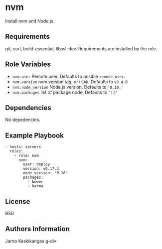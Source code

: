 nvm
===

Install nvm and Node.js.

Requirements
------------

git, curl, build-essential, libssl-dev. Requirements are installed by the role.

Role Variables
--------------

* `nvm.user` Remote user. Defaults to ansible `remote_user`.
* `nvm.version` nvm version tag, or `HEAD`. Defaults to `v0.4.0`
* `nvm.node_version` Node.js version. Defaults to `'0.10.'`
* `nvm.packages` list of package node. Defaults to `'[]'`

Dependencies
------------

No depedencies.

Example Playbook
----------------

    - hosts: servers
      roles:
        - role: nvm
          nvm:
            user: deploy
            version: v0.17.3
            node_version: '0.10'
            packages:
              - bower
              - karma

License
-------

BSD

Authors Information
------------------
Jarno Keskikangas
g-div
